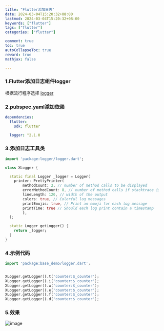 ```yaml
---
title: "Flutter添加日志"
date: 2024-03-04T15:20:32+08:00
lastmod: 2024-03-04T15:20:32+08:00
keywords: ["flutter"]
tags: ["flutter"]
categories: ["flutter"]

comment: true
toc: true
autoCollapseToc: true
reward: true
mathjax: false

---
```


<!--more-->

### 1.Flutter添加日志组件logger

根据流行程序选择 [logger](https://pub.dev/packages/logger)

### 2.pubspec.yaml添加依赖

```yaml
dependencies:
  flutter:
    sdk: flutter

  logger: ^2.1.0
```

### 3.添加日志工具类

```Dart
import 'package:logger/logger.dart';

class XLogger {

  static final Logger _logger = Logger(
    printer: PrettyPrinter(
        methodCount: 2, // number of method calls to be displayed
        errorMethodCount: 8, // number of method calls if stacktrace is provided
        lineLength: 120, // width of the output
        colors: true, // Colorful log messages
        printEmojis: true, // Print an emoji for each log message
        printTime: true // Should each log print contain a timestamp
        ),
  );

  static Logger getLogger() {
    return _logger;
  }
}

```

### 4.示例代码


```Dart
import 'package:base_demo/logger.dart';


XLogger.getLogger().t('counter:$_counter');
XLogger.getLogger().i('counter:$_counter');
XLogger.getLogger().w('counter:$_counter');
XLogger.getLogger().e('counter:$_counter');
XLogger.getLogger().f('counter:$_counter');
XLogger.getLogger().d('counter:$_counter');

```

### 5.效果

![image](/images/flutter/flutter添加日志/log_result.png)
